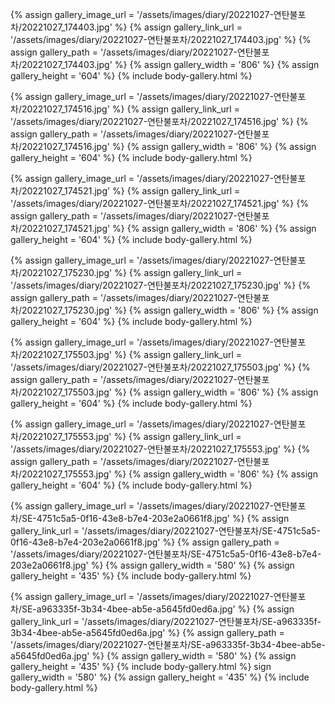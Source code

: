 
{% assign gallery_image_url = '/assets/images/diary/20221027-연탄불포차/20221027_174403.jpg' %}
{% assign gallery_link_url = '/assets/images/diary/20221027-연탄불포차/20221027_174403.jpg' %}
{% assign gallery_path = '/assets/images/diary/20221027-연탄불포차/20221027_174403.jpg' %}
{% assign gallery_width = '806'  %}
{% assign gallery_height = '604'  %}
{% include body-gallery.html %}

{% assign gallery_image_url = '/assets/images/diary/20221027-연탄불포차/20221027_174516.jpg' %}
{% assign gallery_link_url = '/assets/images/diary/20221027-연탄불포차/20221027_174516.jpg' %}
{% assign gallery_path = '/assets/images/diary/20221027-연탄불포차/20221027_174516.jpg' %}
{% assign gallery_width = '806'  %}
{% assign gallery_height = '604'  %}
{% include body-gallery.html %}

{% assign gallery_image_url = '/assets/images/diary/20221027-연탄불포차/20221027_174521.jpg' %}
{% assign gallery_link_url = '/assets/images/diary/20221027-연탄불포차/20221027_174521.jpg' %}
{% assign gallery_path = '/assets/images/diary/20221027-연탄불포차/20221027_174521.jpg' %}
{% assign gallery_width = '806'  %}
{% assign gallery_height = '604'  %}
{% include body-gallery.html %}

{% assign gallery_image_url = '/assets/images/diary/20221027-연탄불포차/20221027_175230.jpg' %}
{% assign gallery_link_url = '/assets/images/diary/20221027-연탄불포차/20221027_175230.jpg' %}
{% assign gallery_path = '/assets/images/diary/20221027-연탄불포차/20221027_175230.jpg' %}
{% assign gallery_width = '806'  %}
{% assign gallery_height = '604'  %}
{% include body-gallery.html %}

{% assign gallery_image_url = '/assets/images/diary/20221027-연탄불포차/20221027_175503.jpg' %}
{% assign gallery_link_url = '/assets/images/diary/20221027-연탄불포차/20221027_175503.jpg' %}
{% assign gallery_path = '/assets/images/diary/20221027-연탄불포차/20221027_175503.jpg' %}
{% assign gallery_width = '806'  %}
{% assign gallery_height = '604'  %}
{% include body-gallery.html %}

{% assign gallery_image_url = '/assets/images/diary/20221027-연탄불포차/20221027_175553.jpg' %}
{% assign gallery_link_url = '/assets/images/diary/20221027-연탄불포차/20221027_175553.jpg' %}
{% assign gallery_path = '/assets/images/diary/20221027-연탄불포차/20221027_175553.jpg' %}
{% assign gallery_width = '806'  %}
{% assign gallery_height = '604'  %}
{% include body-gallery.html %}

{% assign gallery_image_url = '/assets/images/diary/20221027-연탄불포차/SE-4751c5a5-0f16-43e8-b7e4-203e2a0661f8.jpg' %}
{% assign gallery_link_url = '/assets/images/diary/20221027-연탄불포차/SE-4751c5a5-0f16-43e8-b7e4-203e2a0661f8.jpg' %}
{% assign gallery_path = '/assets/images/diary/20221027-연탄불포차/SE-4751c5a5-0f16-43e8-b7e4-203e2a0661f8.jpg' %}
{% assign gallery_width = '580'  %}
{% assign gallery_height = '435'  %}
{% include body-gallery.html %}

{% assign gallery_image_url = '/assets/images/diary/20221027-연탄불포차/SE-a963335f-3b34-4bee-ab5e-a5645fd0ed6a.jpg' %}
{% assign gallery_link_url = '/assets/images/diary/20221027-연탄불포차/SE-a963335f-3b34-4bee-ab5e-a5645fd0ed6a.jpg' %}
{% assign gallery_path = '/assets/images/diary/20221027-연탄불포차/SE-a963335f-3b34-4bee-ab5e-a5645fd0ed6a.jpg' %}
{% assign gallery_width = '580'  %}
{% assign gallery_height = '435'  %}
{% include body-gallery.html %}
sign gallery_width = '580'  %}
{% assign gallery_height = '435'  %}
{% include body-gallery.html %}
